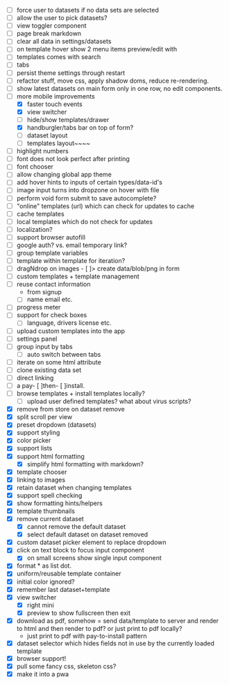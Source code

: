 - [ ] force user to datasets if no data sets are selected
- [ ] allow the user to pick datasets?
- [ ] view toggler component
- [ ] page break markdown
- [ ] clear all data in settings/datasets
- [ ] on template hover show 2 menu items preview/edit with
- [ ] templates comes with search
- [ ] tabs
- [ ] persist theme settings through restart
- [ ] refactor stuff, move css, apply shadow doms, reduce re-rendering.
- [ ] show latest datasets on main form only in one row, no edit components.
- [ ] more mobile improvements
    - [x] faster touch events
    - [x] view switcher
    - [ ] hide/show templates/drawer
    - [x] handburgler/tabs bar on top of form?
    - [ ] dataset layout
    - [ ] templates layout~~~~
- [ ] highlight numbers
- [ ] font does not look perfect after printing
- [ ] font chooser
- [ ] allow changing global app theme
- [ ] add hover hints to inputs of certain types/data-id's
- [ ] image input turns into dropzone on hover with file
- [ ] perform void form submit to save autocomplete?
- [ ] "online" templates (url) which can check for updates to cache
- [ ] cache templates
- [ ] local templates which do not check for updates
- [ ] localization?
- [ ] support browser autofill
- [ ] google auth? vs. email temporary link?
- [ ] group template variables
- [ ] template within template for iteration?
- [ ] dragNdrop on images - [ ]> create data/blob/png in form
- [ ] custom templates + template management
- [ ] reuse contact information 
    + from signup
    - [ ] name email etc.
- [ ] progress meter
- [ ] support for check boxes
    - [ ] language, drivers license etc.
- [ ] upload custom templates into the app
- [ ] settings panel
- [ ] group input by tabs
    - [ ] auto switch between tabs
- [ ] iterate on some html attribute
- [ ] clone existing data set
- [ ] direct linking
- [ ] a pay- [ ]then- [ ]install.
- [ ] browse templates + install templates locally?
    - [ ] upload user defined templates? what about virus scripts?

- [x] remove from store on dataset remove
- [x] split scroll per view
- [x] preset dropdown (datasets)
- [x] support styling 
- [x] color picker
- [x] support lists
- [x] support html formatting
    - [x] simplify html formatting with markdown?
- [x] template chooser
- [x] linking to images
- [x] retain dataset when changing templates
- [x] support spell checking
- [x] show formatting hints/helpers
- [x] template thumbnails
- [x] remove current dataset
    - [x] cannot remove the default dataset
    - [x] select default dataset on dataset removed
- [x] custom dataset picker element to replace dropdown
- [x] click on text block to focus input component
    - [x] on small screens show single input component
- [x] format * as list dot.
- [x] uniform/reusable template container
- [x] initial color ignored?
- [x] remember last dataset+template
- [x] view switcher
    - [x] right mini
    - [x] preview to show fullscreen then exit
- [x] download as pdf, somehow = send data/template to server and render to html and then render to pdf? or just print to pdf locally?
    - just print to pdf with pay-to-install pattern
- [x] dataset selector which hides fields not in use by the currently loaded template
- [x] browser support!
- [x] pull some fancy css, skeleton css? 
- [x] make it into a pwa
